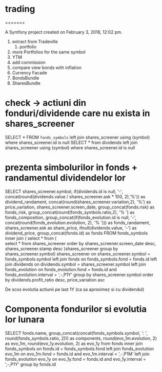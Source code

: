 # trading
=======

A Symfony project created on February 3, 2018, 12:02 pm.


1. extract from Tradeville
    1. portfolio
1. more Portfolios for the same symbol
1. YTM
1. add commission
1. compare view bonds with inflation
1. Currency Facade
1. BondsBundle
1. SharesBundle


# check -> actiuni din fonduri/dividende care nu exista in shares_screener
SELECT * FROM `fonds_symbols` left join shares_screener using (symbol) where shares_screener.id is null
SELECT * from dividends left join shares_screener using (symbol) where shares_screener.id is null


# prezenta simbolurilor in fonds + randamentul dividendelor lor

SELECT 
shares_screener.symbol, 
if(dividends.id is null, '-', concat(round(dividends.value / shares_screener.ask * 100, 2),'%')) as dividend_randament, 
concat(round(shares_screener.variation,2), '%') as price_variation, 
shares_screener.screen_date, 
group_concat(fonds.risk) as fonds_risk, 
group_concat(round(fonds_symbols.ratio,2), '% ') as fonds_composition,
group_concat(if(fonds_evolution.id is null, '-', concat(round(fonds_evolution.evolution, 2), '% '))) as fonds_randament,
shares_screener.ask as share_price, 
ifnull(dividends.value, '-') as dividend_price, 
group_concat(fonds.id) as fonds
FROM fonds_symbols 
inner join (
select * from (    
select * from shares_screener
order by shares_screener.screen_date desc, shares_screener.stamp desc 
)shares_screener
group by shares_screener.symbol) shares_screener on shares_screener.symbol = fonds_symbols.symbol
left join fonds on fonds_symbols.fond = fonds.id
left join dividends on dividends.symbol = shares_screener.symbol
left join fonds_evolution on fonds_evolution.fond = fonds.id and fonds_evolution.interval = ',-,P1Y'
group by shares_screener.symbol
order by dividends.profit_ratio desc, price_variation asc


De scos evolutia actiunii pe last 1Y (ca sa aproximez si cu dividendul)

# Componenta fondurilor si evolutia lor lunara

SELECT 
fonds.name, 
group_concat(concat(fonds_symbols.symbol, ': ', round(fonds_symbols.ratio, 2))) as components, 
round(evo_1m.evolution, 2) as evo_1m,
round(evo_1y.evolution, 2) as evo_1y
from fonds 
inner join fonds_symbols on fonds.id = fonds_symbols.fond
left join fonds_evolution evo_1m on evo_1m.fond = fonds.id and evo_1m.interval = ',-,P1M'
left join fonds_evolution evo_1y on evo_1y.fond = fonds.id and evo_1y.interval = ',-,P1Y'
group by fonds.id